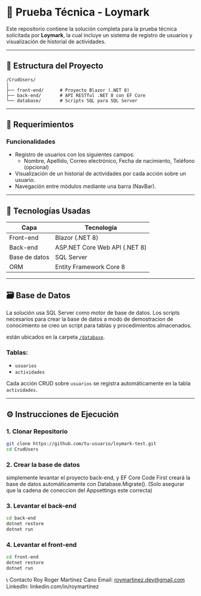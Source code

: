 # 🧪 Prueba Técnica - Loymark

Este repositorio contiene la solución completa para la prueba técnica solicitada por **Loymark**, la cual incluye un sistema de registro de usuarios y visualización de historial de actividades.

---

## 📂 Estructura del Proyecto

```plaintext
/CrudUsers/
│
├── front-end/      # Proyecto Blazor (.NET 8)
├── back-end/       # API RESTful .NET 8 con EF Core
└── database/       # Scripts SQL para SQL Server
```

---

## 🧾 Requerimientos

### Funcionalidades
- Registro de usuarios con los siguientes campos:
  - Nombre, Apellido, Correo electrónico, Fecha de nacimiento, Teléfono (opcional)
- Visualización de un historial de actividades por cada acción sobre un usuario.
- Navegación entre módulos mediante una barra (NavBar).

---

## 🚀 Tecnologías Usadas

| Capa         | Tecnología                  |
|--------------|------------------------------|
| Front-end    | Blazor (.NET 8)              |
| Back-end     | ASP.NET Core Web API (.NET 8)|
| Base de datos| SQL Server                   |
| ORM          | Entity Framework Core 8      |

---

## 🗃️ Base de Datos

La solución usa SQL Server como motor de base de datos. Los scripts necesarios para crear la base de datos a modo de demostracion de conocimiento se creo un script para tablas y procedimientos almacenados.

están ubicados en la carpeta [`/database`](./database).

### Tablas:
- `usuarios`
- `actividades`

Cada acción CRUD sobre `usuarios` se registra automáticamente en la tabla `actividades`.

---

## ⚙️ Instrucciones de Ejecución

### 1. Clonar Repositorio
```bash
git clone https://github.com/tu-usuario/loymark-test.git
cd CrudUsers
```

### 2. Crear la base de datos
simplemente levantar el proyecto back-end, y EF Core Code First creará la base de datos automáticamente con Database.Migrate().
(Solo asegurar que la cadena de coneccion del Appsettings este correcta)

### 3. Levantar el back-end
```bash
cd back-end
dotnet restore
dotnet run
```
### 4. Levantar el front-end
```bash
cd front-end
dotnet restore
dotnet run
```

📞 Contacto
Roy Roger Martinez Cano
Email: roymartinez.dev@gmail.com
LinkedIn: linkedin.com/in/roymartinez
